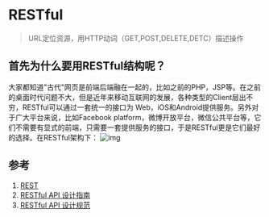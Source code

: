 # RESTful
> URL定位资源，用HTTP动词（GET,POST,DELETE,DETC）描述操作

## 首先为什么要用RESTful结构呢？
大家都知道"古代"网页是前端后端融在一起的，比如之前的PHP，JSP等。在之前的桌面时代问题不大，但是近年来移动互联网的发展，各种类型的Client层出不穷，RESTful可以通过一套统一的接口为 Web，iOS和Android提供服务。另外对于广大平台来说，比如Facebook platform，微博开放平台，微信公共平台等，它们不需要有显式的前端，只需要一套提供服务的接口，于是RESTful更是它们最好的选择。在RESTful架构下：
![img](https://pic4.zhimg.com/50/06ee404783540f0af299042057738a99_hd.jpg)


## 参考
1. [REST](https://www.zhihu.com/question/28557115/answer/48094438)
2. [RESTful API 设计指南](http://www.ruanyifeng.com/blog/2014/05/restful_api.html)
3. [RESTful API 设计规范](https://github.com/godruoyi/restful-api-specification)